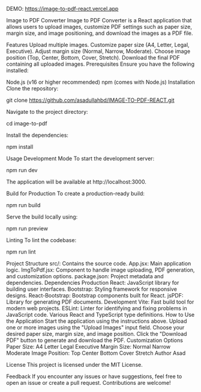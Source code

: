 DEMO: https://image-to-pdf-react.vercel.app

Image to PDF Converter
Image to PDF Converter is a React application that allows users to upload images, customize PDF settings such as paper size, margin size, and image positioning, and download the images as a PDF file.

Features
Upload multiple images.
Customize paper size (A4, Letter, Legal, Executive).
Adjust margin size (Normal, Narrow, Moderate).
Choose image position (Top, Center, Bottom, Cover, Stretch).
Download the final PDF containing all uploaded images.
Prerequisites
Ensure you have the following installed:

Node.js (v16 or higher recommended)
npm (comes with Node.js)
Installation
Clone the repository:

git clone https://github.com/asadullahbd/IMAGE-TO-PDF-REACT.git

Navigate to the project directory:

cd image-to-pdf

Install the dependencies:

npm install

Usage
Development Mode
To start the development server:

npm run dev

The application will be available at http://localhost:3000.

Build for Production
To create a production-ready build:

npm run build

Serve the build locally using:

npm run preview

Linting
To lint the codebase:

npm run lint

Project Structure
src/: Contains the source code.
App.jsx: Main application logic.
ImgToPdf.jsx: Component to handle image uploading, PDF generation, and customization options.
package.json: Project metadata and dependencies.
Dependencies
Production
React: JavaScript library for building user interfaces.
Bootstrap: Styling framework for responsive designs.
React-Bootstrap: Bootstrap components built for React.
jsPDF: Library for generating PDF documents.
Development
Vite: Fast build tool for modern web projects.
ESLint: Linter for identifying and fixing problems in JavaScript code.
Various React and TypeScript type definitions.
How to Use the Application
Start the application using the instructions above.
Upload one or more images using the "Upload Images" input field.
Choose your desired paper size, margin size, and image position.
Click the "Download PDF" button to generate and download the PDF.
Customization Options
Paper Size:
A4
Letter
Legal
Executive
Margin Size:
Normal
Narrow
Moderate
Image Position:
Top
Center
Bottom
Cover
Stretch
Author
Asad

License
This project is licensed under the MIT License.

Feedback
If you encounter any issues or have suggestions, feel free to open an issue or create a pull request. Contributions are welcome!